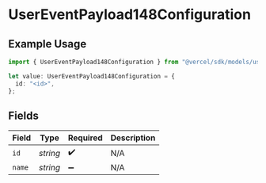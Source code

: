# UserEventPayload148Configuration

## Example Usage

```typescript
import { UserEventPayload148Configuration } from "@vercel/sdk/models/userevent.js";

let value: UserEventPayload148Configuration = {
  id: "<id>",
};
```

## Fields

| Field              | Type               | Required           | Description        |
| ------------------ | ------------------ | ------------------ | ------------------ |
| `id`               | *string*           | :heavy_check_mark: | N/A                |
| `name`             | *string*           | :heavy_minus_sign: | N/A                |